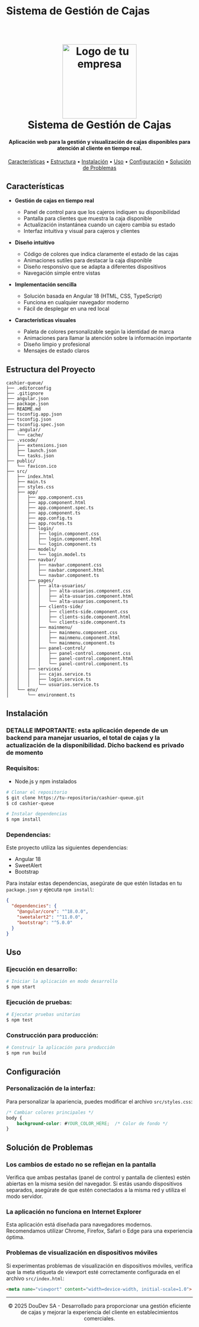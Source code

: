 # Sistema de Gestión de Cajas

<h1 align="center">
  <br>
  <img src="https://avatars.githubusercontent.com/u/186534649?v=4" alt="Logo de tu empresa" width="200">
  <br>
  Sistema de Gestión de Cajas
  <br>
</h1>

<h4 align="center">Aplicación web para la gestión y visualización de cajas disponibles para atención al cliente en tiempo real.</h4>

<p align="center">
  <a href="#características">Características</a> •
  <a href="#estructura-del-proyecto">Estructura</a> •
  <a href="#instalación">Instalación</a> •
  <a href="#uso">Uso</a> •
  <a href="#configuración">Configuración</a> •
  <a href="#solución-de-problemas">Solución de Problemas</a>
</p>

## Características

* **Gestión de cajas en tiempo real**
  - Panel de control para que los cajeros indiquen su disponibilidad
  - Pantalla para clientes que muestra la caja disponible
  - Actualización instantánea cuando un cajero cambia su estado
  - Interfaz intuitiva y visual para cajeros y clientes

* **Diseño intuitivo**
  - Código de colores que indica claramente el estado de las cajas
  - Animaciones sutiles para destacar la caja disponible
  - Diseño responsivo que se adapta a diferentes dispositivos
  - Navegación simple entre vistas

* **Implementación sencilla**
  - Solución basada en Angular 18 (HTML, CSS, TypeScript)
  - Funciona en cualquier navegador moderno
  - Fácil de desplegar en una red local

* **Características visuales**
  - Paleta de colores personalizable según la identidad de marca
  - Animaciones para llamar la atención sobre la información importante
  - Diseño limpio y profesional
  - Mensajes de estado claros

## Estructura del Proyecto

```
cashier-queue/
├── .editorconfig
├── .gitignore
├── angular.json
├── package.json
├── README.md
├── tsconfig.app.json
├── tsconfig.json
├── tsconfig.spec.json
├── .angular/
│   └── cache/
├── .vscode/
│   ├── extensions.json
│   ├── launch.json
│   └── tasks.json
├── public/
│   └── favicon.ico
├── src/
│   ├── index.html
│   ├── main.ts
│   ├── styles.css
│   ├── app/
│   │   ├── app.component.css
│   │   ├── app.component.html
│   │   ├── app.component.spec.ts
│   │   ├── app.component.ts
│   │   ├── app.config.ts
│   │   ├── app.routes.ts
│   │   ├── login/
│   │   │   ├── login.component.css
│   │   │   ├── login.component.html
│   │   │   └── login.component.ts
│   │   ├── models/
│   │   │   └── login.model.ts
│   │   ├── navbar/
│   │   │   ├── navbar.component.css
│   │   │   ├── navbar.component.html
│   │   │   └── navbar.component.ts
│   │   ├── pages/
│   │   │   ├── alta-usuarios/
│   │   │   │   ├── alta-usuarios.component.css
│   │   │   │   ├── alta-usuarios.component.html
│   │   │   │   └── alta-usuarios.component.ts
│   │   │   ├── clients-side/
│   │   │   │   ├── clients-side.component.css
│   │   │   │   ├── clients-side.component.html
│   │   │   │   └── clients-side.component.ts
│   │   │   ├── mainmenu/
│   │   │   │   ├── mainmenu.component.css
│   │   │   │   ├── mainmenu.component.html
│   │   │   │   └── mainmenu.component.ts
│   │   │   ├── panel-control/
│   │   │   │   ├── panel-control.component.css
│   │   │   │   ├── panel-control.component.html
│   │   │   │   └── panel-control.component.ts
│   │   ├── services/
│   │   │   ├── cajas.service.ts
│   │   │   ├── login.service.ts
│   │   │   └── usuarios.service.ts
│   └── env/
│       └── environment.ts
```

## Instalación
### DETALLE IMPORTANTE: esta aplicación depende de un backend para manejar usuarios, el total de cajas y la actualización de la disponibilidad. Dicho backend es privado de momento

### Requisitos:

- Node.js y npm instalados

```bash
# Clonar el repositorio
$ git clone https://tu-repositorio/cashier-queue.git
$ cd cashier-queue

# Instalar dependencias
$ npm install
```

### Dependencias:

Este proyecto utiliza las siguientes dependencias:

- Angular 18
- SweetAlert
- Bootstrap

Para instalar estas dependencias, asegúrate de que estén listadas en tu `package.json` y ejecuta `npm install`:

```json
{
  "dependencies": {
    "@angular/core": "^18.0.0",
    "sweetalert2": "^11.0.0",
    "bootstrap": "^5.0.0"
  }
}
```

## Uso

### Ejecución en desarrollo:

```bash
# Iniciar la aplicación en modo desarrollo
$ npm start
```

### Ejecución de pruebas:

```bash
# Ejecutar pruebas unitarias
$ npm test
```

### Construcción para producción:

```bash
# Construir la aplicación para producción
$ npm run build
```

## Configuración

### Personalización de la interfaz:

Para personalizar la apariencia, puedes modificar el archivo `src/styles.css`:

```css
/* Cambiar colores principales */
body {
    background-color: #YOUR_COLOR_HERE;  /* Color de fondo */
}
```

## Solución de Problemas

### Los cambios de estado no se reflejan en la pantalla

Verifica que ambas pestañas (panel de control y pantalla de clientes) estén abiertas en la misma sesión del navegador. Si estás usando dispositivos separados, asegúrate de que estén conectados a la misma red y utiliza el modo servidor.

### La aplicación no funciona en Internet Explorer

Esta aplicación está diseñada para navegadores modernos. Recomendamos utilizar Chrome, Firefox, Safari o Edge para una experiencia óptima.

### Problemas de visualización en dispositivos móviles

Si experimentas problemas de visualización en dispositivos móviles, verifica que la meta etiqueta de viewport esté correctamente configurada en el archivo `src/index.html`:

```html
<meta name="viewport" content="width=device-width, initial-scale=1.0">
```

---

<p align="center">
  © 2025 DouDev SA - Desarrollado para proporcionar una gestión eficiente de cajas y mejorar la experiencia del cliente en establecimientos comerciales.
</p>
